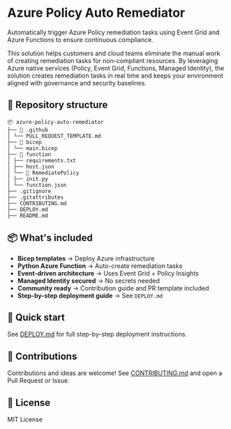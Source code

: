 # Azure Policy Auto Remediator

Automatically trigger Azure Policy remediation tasks using Event Grid and Azure Functions to ensure continuous compliance.

This solution helps customers and cloud teams eliminate the manual work of creating remediation tasks for non-compliant resources.
By leveraging Azure native services (Policy, Event Grid, Functions, Managed Identity), the solution creates remediation tasks in real time and keeps your environment aligned with governance and security baselines.

## 📂 Repository structure

```
📦 azure-policy-auto-remediator
├── 📁 .github
│ └── PULL_REQUEST_TEMPLATE.md
├── 📁 bicep
│ └── main.bicep
├── 📁 function
│ ├── requirements.txt
│ ├── host.json
│ └── 📁 RemediatePolicy
│ ├── init.py
│ └── function.json
├── .gitignore
├── .gitattributes
├── CONTRIBUTING.md
├── DEPLOY.md
├── README.md
```

## 📦 What's included

- **Bicep templates** → Deploy Azure infrastructure
- **Python Azure Function** → Auto-create remediation tasks
- **Event-driven architecture** → Uses Event Grid + Policy Insights
- **Managed Identity secured** → No secrets needed
- **Community ready** → Contribution guide and PR template included
- **Step-by-step deployment guide** → See `DEPLOY.md`

## 🚀 Quick start

See [DEPLOY.md](./DEPLOY.md) for full step-by-step deployment instructions.

## 📢 Contributions

Contributions and ideas are welcome!
See [CONTRIBUTING.md](./CONTRIBUTING.md) and open a Pull Request or Issue.

## 📄 License

MIT License
